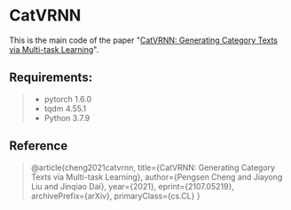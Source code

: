 # CatVRNN

This is the main code of the paper "[CatVRNN: Generating Category Texts via Multi-task Learning](https://arxiv.org/abs/2107.05219)". 


## Requirements:
> * pytorch 1.6.0 
> * tqdm 4.55.1
> * Python 3.7.9

## Reference
> @article{cheng2021catvrnn,
      title={CatVRNN: Generating Category Texts via Multi-task Learning}, 
      author={Pengsen Cheng and Jiayong Liu and Jinqiao Dai},
      year={2021},
      eprint={2107.05219},
      archivePrefix={arXiv},
      primaryClass={cs.CL}
}
